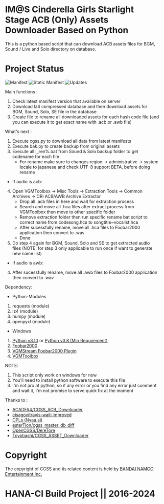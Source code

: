 # IM@S Cinderella Girls Starlight Stage ACB (Only) Assets Downloader Based on Python

This is a python based script that can download ACB assets files for BGM, Sound / Live and Solo directory on database.

# Project Status

![Manifest](https://img.shields.io/badge/dynamic/json.svg?color=blue&label=Manifest&query=truth_version&url=https%3A%2F%2Fstarlight.kirara.ca%2Fapi%2Fv1%2Finfo) ![Static Manifest](https://img.shields.io/badge/Static%20Manifest-10124500-blue) ![Updates](https://img.shields.io/badge/Latest%20Updates-20240817-blue)

Main functions :

1. Check latest manifest version that available on server
2. Download lz4 compressed database and then download assets for BGM, Sound, Solo, SE file in the database
3. Create file to rename all downloaded assets for each hash code file (and you can execute it to get exact name with .acb or .awb file)

What's next :

1. Execute cgss.py to download all data from latest manifests
2. Execute bak.py to create backup from original assets
3. Execute all l_ren%.bat from Sound & Solo backup folder to get codename for each file
   - For rename make sure to changes region -> administrative -> system locale to japanese
     and check UTF-8 support BETA, before doing rename

- If audio is acb:

4. Open VGMToolbox -> Misc Tools -> Extraction Tools -> Common Archives -> CRI ACB/AWB Archive Extractor
   - Drop all .acb files in here and wait for extraction process
   - Search and move all .hca files after extract process from VGMToolbox then move to other specific folder
   - Remove extraction folder then run specific rename bat script to correct name from codesong.hca to songtitle~vocalist.hca
   - After sucessfully rename, move all .hca files to Foobar2000 application then convert to .wav
   - Done
5. Do step 4 again for BGM, Sound, Solo and SE to get extracted audio files
   (NOTE: for step 3 only applicable to run once if want to generate new name list)

- If audio is awb:

4. After sucessfully rename, move all .awb files to Foobar2000 application then convert to .wav

Dependency:

- Python-Modules

1. requests (module)
2. lz4 (module)
3. numpy (module)
4. openpyxl (module)

- Windows

1. [Python v3.10](https://www.python.org/downloads/release/python-3100/) or [Python v3.8 (Min Requirement)](https://www.python.org/downloads/release/python-380/)
2. [Foobar2000](https://www.foobar2000.org/download)
3. [VGMStream Foobar2000 Plugin](https://vgmstream-builds.s3-us-west-1.amazonaws.com/a3a2baa2999eb1d9f42591e35a4cab5c3445c6a9/windows/foo_input_vgmstream.fb2k-component)
4. [VGMToolbox](https://sourceforge.net/projects/vgmtoolbox/files/latest/download)

NOTE:

1. This script only work on windows for now
2. You'll need to install python software to execute this file
3. I'm not pro at python, so if any error or you find any error just comment and wait it, i'm not promise to serve quick fix at the moment

Thanks to :

- [ACADFA4/CGSS_ACB_Downloader](https://github.com/ACA4DFA4/CGSS_ACB_Downloader)
- [cisagov/travis-wait-improved](https://github.com/cisagov/travis-wait-improved)
- [CPLs (Nyaa.si)](https://nyaa.si/view/1131944)
- [esterTion/cgss_master_db_diff](https://github.com/esterTion/cgss_master_db_diff)
- [OpenCGSS/DereTore](https://github.com/OpenCGSS/DereTore)
- [Toyobashi/CGSS_ASSET_Downloader](https://github.com/toyobayashi/CGSSAssetsDownloader)

# Copyright

The copyright of CGSS and its related content is held by [BANDAI NAMCO Entertainment Inc.](https://bandainamcoent.co.jp/)

# HANA-CI Build Project || 2016-2024
